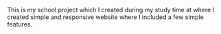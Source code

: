 This is my school project which I created during my study time at where I created simple and responsive website where I included a few simple features.
